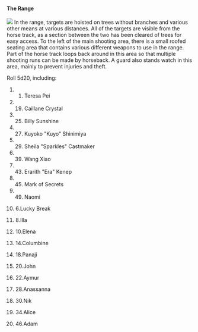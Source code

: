 #### The Range
![](https://lh5.googleusercontent.com/HpcU7upWUOHJQvAFOYgja1MJjzc_O2fmWuMKiRP2wWSKfkIlk7VWUZA83FEhIU-sJUckiG-dccxY74qu60-gErO_uFofQZmuvUdHq-kSjHJfN8nksoW7wCQj8hb4tCZOX1Oggkh-)
In the range, targets are hoisted on trees without branches and various other means at various distances. All of the targets are visible from the horse track, as a section between the two has been cleared of trees for easy access. To the left of the main shooting area, there is a small roofed seating area that contains various different weapons to use in the range. Part of the horse track loops back around in this area so that multiple shooting runs can be made by horseback. A guard also stands watch in this area, mainly to prevent injuries and theft. 

  

Roll 5d20, including: 

1.  1. Teresa Pei 
    
2.  19. Caillane Crystal 
    
3.  25. Billy Sunshine 
    
4.  27. Kuyoko "Kuyo" Shinimiya 
    
5.  29. Sheila "Sparkles" Castmaker 
    
6.  39. Wang Xiao 
    
7.  43. Erarith "Era" Kenep 
    
8.  45. Mark of Secrets 
    
9.  49. Naomi
    
10.  6.Lucky Break
    
11.  8.Illa 
    
12.  10.Elena 
    
13.  14.Columbine 
    
14.  18.Panaji 
    
15.  20.John 
    
16.  22.Aymur 
    
17.  28.Anassanna 
    
18.  30.Nik 
    
19.  34.Alice 
    
20.  46.Adam
    
